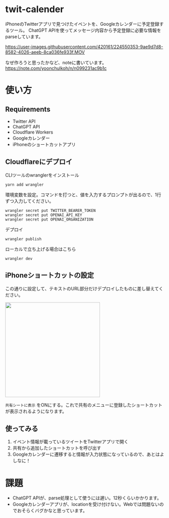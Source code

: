 # twit-calender

iPhoneのTwitterアプリで見つけたイベントを、Googleカレンダーに予定登録するツール。
ChatGPT APIを使ってメッセージ内容から予定登録に必要な情報をparseしています。

https://user-images.githubusercontent.com/420161/224550353-9ae9d7d8-8582-4026-aeeb-8ca036fe933f.MOV


なぜ作ろうと思ったかなど、noteに書いています。  
https://note.com/yoonchulkoh/n/n099231ac9b1c


# 使い方

## Requirements
* Twitter API
* ChatGPT API
* Cloudflare Workers
* Googleカレンダー
* iPhoneのショートカットアプリ

## Cloudflareにデプロイ

CLIツールのwranglerをインストール
```
yarn add wrangler
```

環境変数を設定。コマンドを打つと、値を入力するプロンプトが出るので、1行ずつ入力してください。
```
wrangler secret put TWITTER_BEARER_TOKEN
wrangler secret put OPENAI_API_KEY
wrangler secret put OPENAI_ORGANIZATION
```

デプロイ
```
wrangler publish
```

ローカルで立ち上げる場合はこちら
```
wrangler dev
```

## iPhoneショートカットの設定
この通りに設定して、テキストのURL部分だけデプロイしたものに差し替えてください。

<img width="300px" src="https://user-images.githubusercontent.com/420161/224551257-883e7b65-e3fa-40a5-ab24-e9b5805670e7.PNG">

`共有シートに表示` をONにする。これで共有のメニューに登録したショートカットが表示されるようになります。

## 使ってみる
1. イベント情報が載っているツイートをTwitterアプリで開く
1. 共有から追加したショートカットを呼び出す
1. Googleカレンダーに遷移すると情報が入力状態になっているので、あとはよしなに！

# 課題
* ChatGPT APIが、parse処理として使うには遅い。12秒くらいかかります。
* Googleカレンダーアプリが、locationを受け付けない。Webでは問題ないのでおそらくバグかなと思っています。

